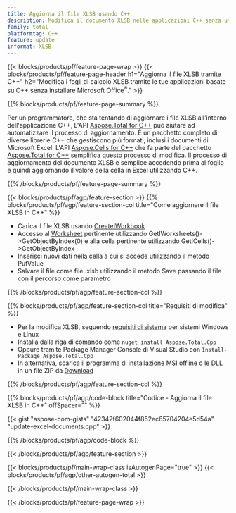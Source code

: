 ```yaml
---
title: Aggiorna il file XLSB usando C++
description: Modifica il documento XLSB nelle applicazioni C++ senza utilizzare Microsoft Excel.
family: total
platformtag: C++
feature: update
informat: XLSB
---
```

{{< blocks/products/pf/feature-page-wrap >}}
{{< blocks/products/pf/feature-page-header h1="Aggiorna il file XLSB tramite C++" h2="Modifica i fogli di calcolo XLSB tramite le tue applicazioni basate su C++ senza installare Microsoft Office<sup>&reg;</sup>." >}}

{{% blocks/products/pf/feature-page-summary %}}

Per un programmatore, che sta tentando di aggiornare i file XLSB all'interno dell'applicazione C++, L'API [Aspose.Total for C++](https://products.aspose.com/total/cpp/) può aiutare ad automatizzare il processo di aggiornamento. È un pacchetto completo di diverse librerie C++ che gestiscono più formati, inclusi i documenti di Microsoft Excel. L'API [Aspose.Cells for C++](https://products.aspose.com/cells/cpp/) che fa parte del pacchetto [Aspose.Total for C++](https://products.aspose.com/total/cpp/) semplifica questo processo di modifica. Il processo di aggiornamento del documento XLSB è semplice accedendo prima al foglio e quindi aggiornando il valore della cella in Excel utilizzando C++.

{{% /blocks/products/pf/feature-page-summary %}}

{{< blocks/products/pf/agp/feature-section >}}
{{% blocks/products/pf/agp/feature-section-col title="Come aggiornare il file XLSB in C++" %}}

- Carica il file XLSB usando [CreateIWorkbook](https://reference.aspose.com/cells/cpp/class/aspose.cells.factory#a93f7282b976d2a001d44198dedaceee8)
- Accesso al [Worksheet](https://reference.aspose.com/cells/cpp/class/aspose.cells.i_worksheet) pertinente utilizzando GetIWorksheets()->GetObjectByIndex(0) e alla cella pertinente utilizzando GetICells()->GetObjectByIndex
- Inserisci nuovi dati nella cella a cui si accede utilizzando il metodo PutValue
- Salvare il file come file .xlsb utilizzando il metodo Save passando il file con il percorso come parametro

{{% /blocks/products/pf/agp/feature-section-col %}}

{{% blocks/products/pf/agp/feature-section-col title="Requisiti di modifica" %}}

- Per la modifica XLSB, seguendo [requisiti di sistema](https://docs.aspose.com/cells/cpp/system-requirements/) per sistemi Windows e Linux 
- Installa dalla riga di comando come ```nuget install Aspose.Total.Cpp```
- Oppure tramite Package Manager Console di Visual Studio con ```Install-Package Aspose.Total.Cpp```
- In alternativa, scarica il programma di installazione MSI offline o le DLL in un file ZIP da [Download](https://releases.aspose.com/cells/cpp)

{{% /blocks/products/pf/agp/feature-section-col %}}

{{% blocks/products/pf/agp/code-block title="Codice - Aggiorna il file XLSB in C++" offSpacer="" %}}

{{< gist "aspose-com-gists" "42342f602044f852ec65704204e5d54a" "update-excel-documents.cpp" >}}

{{% /blocks/products/pf/agp/code-block %}}

{{< /blocks/products/pf/agp/feature-section >}}

{{< blocks/products/pf/main-wrap-class isAutogenPage="true" >}}
{{< blocks/products/pf/agp/other-autogen-total >}}

{{< /blocks/products/pf/main-wrap-class >}}

{{< /blocks/products/pf/feature-page-wrap >}}